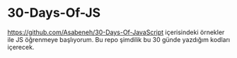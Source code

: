 # 30-Days-Of-JS
https://github.com/Asabeneh/30-Days-Of-JavaScript içerisindeki örnekler ile JS öğrenmeye başlıyorum. Bu repo şimdilik bu 30 günde yazdığım kodları içerecek. 
